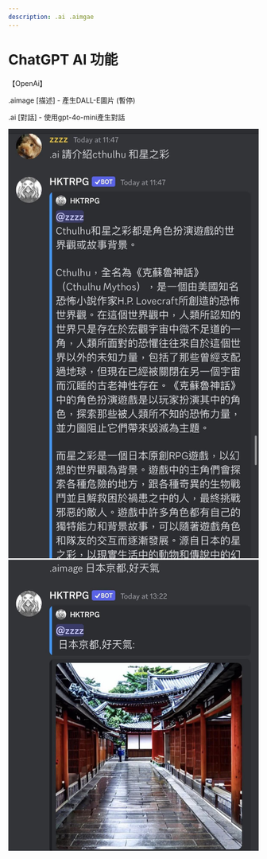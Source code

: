 ```yaml
---
description: .ai .aimgae
---
```


# ChatGPT AI 功能

【OpenAi】&#x20;

.aimage \[描述] - 產生DALL-E圖片 (暫停)

.ai \[對話] - 使用gpt-4o-mini產生對話

![](<../.gitbook/assets/image (1).png>)![](<../.gitbook/assets/image (2).png>)
